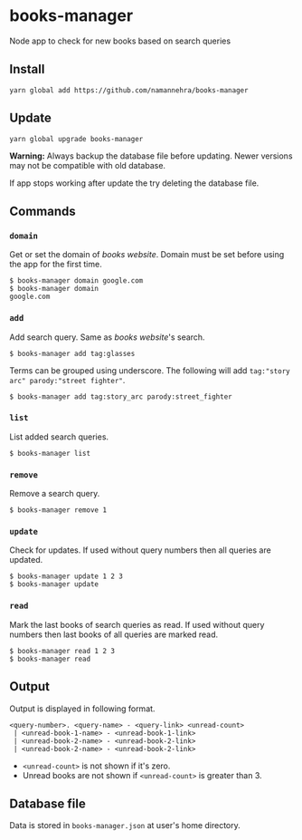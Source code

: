 # books-manager
Node app to check for new books based on search queries

## Install
```
yarn global add https://github.com/namannehra/books-manager
```

## Update
```
yarn global upgrade books-manager
```

**Warning:** Always backup the database file before updating. Newer versions may
not be compatible with old database.

If app stops working after update the try deleting the database file.

## Commands

### `domain`
Get or set the domain of *books website*. Domain must be set before using the
app for the first time.
```
$ books-manager domain google.com
$ books-manager domain
google.com
```

### `add`
Add search query. Same as *books website*'s search.
```
$ books-manager add tag:glasses
```

Terms can be grouped using underscore. The following will add
`tag:"story arc" parody:"street fighter"`.
```
$ books-manager add tag:story_arc parody:street_fighter
```

### `list`
List added search queries.
```
$ books-manager list
```

### `remove`
Remove a search query.
```
$ books-manager remove 1
```

### `update`
Check for updates. If used without query numbers then all queries are updated.
```
$ books-manager update 1 2 3
$ books-manager update
```

### `read`
Mark the last books of search queries as read. If used without query numbers
then last books of all queries are marked read.
```
$ books-manager read 1 2 3
$ books-manager read
```

## Output
Output is displayed in following format.
```
<query-number>. <query-name> - <query-link> <unread-count>
 | <unread-book-1-name> - <unread-book-1-link>
 | <unread-book-2-name> - <unread-book-2-link>
 | <unread-book-2-name> - <unread-book-2-link>
```
- `<unread-count>` is not shown if it's zero.
- Unread books are not shown if `<unread-count>` is greater than 3.


## Database file
Data is stored in `books-manager.json` at user's home directory.